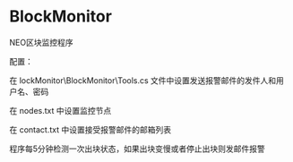 # BlockMonitor
NEO区块监控程序

配置：

在 lockMonitor\BlockMonitor\Tools.cs 文件中设置发送报警邮件的发件人和用户名、密码

在 nodes.txt 中设置监控节点

在 contact.txt 中设置接受报警邮件的邮箱列表

程序每5分钟检测一次出块状态，如果出块变慢或者停止出块则发邮件报警
